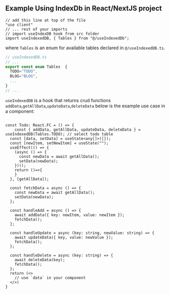 ## Example Using IndexDb in React/NextJS project

```tsx
// add this line at top of the file
"use client"
// ... rest of your imports
// import useIndexDB hook from src folder
import useIndexedDB, { Tables } from "@/useIndexedDb";
```
where `Tables` is an enum for available tables declared in `@/useIndexedDB.ts`.


```ts
// useIndexedDB.ts
// ...
export const enum Tables  {
  TODO="TODO",
  BLOG="BLOG",
  ...
}
// ...
```

`useIndexedDB` is a hook that returns crud functions `addData`,`getAllData`,`updateData`,`deleteData` below is the example use case in a component:

```tsx

const Todo: React.FC = () => {
    const { addData, getAllData, updateData, deleteData } = useIndexedDB(Tables.TODO); // select todo table 
  const [data, setData] = useState<any[]>([]);
  const [newItem, setNewItem] = useState("");
  useEffect(() => {
    (async () => {
      const newData = await getAllData();
      setData(newData);
    })();
    return ()=>{
    }
  }, [getAllData]);
  
  const fetchData = async () => {
    const newData = await getAllData();
    setData(newData);
  };

  const handleAdd = async () => {
    await addData({ key: newItem, value: newItem });
    fetchData();
  };

  const handleUpdate = async (key: string, newValue: string) => {
    await updateData({ key, value: newValue });
    fetchData();
  };

  const handleDelete = async (key: string) => {
    await deleteData(key);
    fetchData();
  };
  return (<>
    // use `data` in your component
  </>) 
}
```
  
